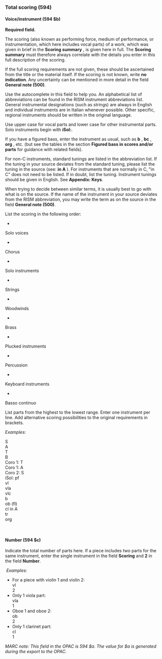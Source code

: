 ### Total scoring (594)

#### Voice/instrument (594 $b)
 **Required field.**

The scoring (also known as performing force, medium of performance, or instrumentation, which here includes vocal parts) of a work, which was given in brief in the **Scoring summary** , is given here in full. The **Scoring summary** must therefore always correlate with the details you enter in this full description of the scoring.

If the full scoring requirements are not given, these should be ascertained from the title or the material itself. If the scoring is not known, write **no indication**. Any uncertainty can be mentioned in more detail in the field **General note (500)**.&nbsp;&nbsp;&nbsp;&nbsp;&nbsp;&nbsp;

Use the autocomplete in this field to help you. An alphabetical list of abbreviations can be found in the RISM instrument abbreviations list. General instrumental designations (such as strings) are always in English and individual instruments are in Italian whenever possible. Other specific, regional instruments should be written in the original language.

Use upper case for vocal parts and lower case for other instrumental parts. Solo instruments begin with **iSol:**.

If you have a figured bass, enter the instrument as usual, such as **b** , **bc** , **org** , etc. (but see the tables in the section **Figured bass in scores and/or parts** for guidance with related fields).

For non-C instruments, standard tunings are listed in the abbreviation list. If the tuning in your source deviates from the standard tuning, please list the tuning in the source (see: **in A** ). For instruments that are normally in C, "in C" does not need to be listed. If in doubt, list the tuning. Instrument tunings should be given in English. See **Appendix: Keys**.

When trying to decide between similar terms, it is usually best to go with what is on the source. If the name of the instrument in your source deviates from the RISM abbreviation, you may write the term as on the source in the field **General note (500)**.

List the scoring in the following order:&nbsp;

-

Solo voices

-

Chorus

-

Solo instruments

-

Strings

-

Woodwinds

-

Brass

-

Plucked instruments

-

Percussion

-

Keyboard instruments

-

Basso continuo

List parts from the highest to the lowest range. Enter one instrument per line. Add alternative scoring possibilities to the original requirements in brackets.

_Examples:_

S  
A  
T  
B  
Coro 1: T  
Coro 1: A  
Coro 2: S  
iSol: pf  
vl  
vla  
vlc  
b  
ob (fl)  
cl in A  
tr  
org

&nbsp;

#### Number (594 $c)

Indicate the total number of parts here. If a piece includes two parts for the same instrument, enter the single instrument in the field **Scoring** and **2** in the field **Number**.

&nbsp;_Examples:_

- For a piece with violin 1 and violin 2:  
  vl  
  2
- Only 1 viola part:  
  vla  
  1
- Oboe 1 and oboe 2:  
  ob  
  2
- Only 1 clarinet part:  
  cl  
  1

_MARC note: This field in the OPAC is_ _594 $a._ _The value for $a is generated during the export to the OPAC._